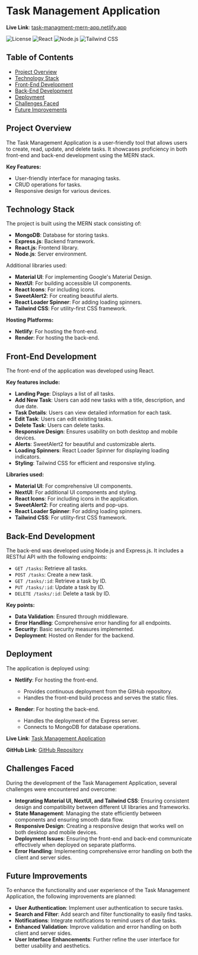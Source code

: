 # Task Management Application
**Live Link**: [task-managment-mern-app.netlify.app](https://task-managment-mern-app.netlify.app/)

![License](https://img.shields.io/badge/license-MIT-blue.svg)
![React](https://img.shields.io/badge/react-17.0.2-blue)
![Node.js](https://img.shields.io/badge/node.js-14.17.0-green)
![Tailwind CSS](https://img.shields.io/badge/tailwind_css-2.2.19-blue)

## Table of Contents

- [Project Overview](#project-overview)
- [Technology Stack](#technology-stack)
- [Front-End Development](#front-end-development)
- [Back-End Development](#back-end-development)
- [Deployment](#deployment)
- [Challenges Faced](#challenges-faced)
- [Future Improvements](#future-improvements)


## Project Overview

The Task Management Application is a user-friendly tool that allows users to create, read, update, and delete tasks. It showcases proficiency in both front-end and back-end development using the MERN stack.

**Key Features:**
- User-friendly interface for managing tasks.
- CRUD operations for tasks.
- Responsive design for various devices.

## Technology Stack

The project is built using the MERN stack consisting of:
- **MongoDB**: Database for storing tasks.
- **Express.js**: Backend framework.
- **React.js**: Frontend library.
- **Node.js**: Server environment.

Additional libraries used:
- **Material UI**: For implementing Google's Material Design.
- **NextUI**: For building accessible UI components.
- **React Icons**: For including icons.
- **SweetAlert2**: For creating beautiful alerts.
- **React Loader Spinner**: For adding loading spinners.
- **Tailwind CSS**: For utility-first CSS framework.

**Hosting Platforms:**
- **Netlify**: For hosting the front-end.
- **Render**: For hosting the back-end.

## Front-End Development

The front-end of the application was developed using React.

**Key features include:**
- **Landing Page**: Displays a list of all tasks.
- **Add New Task**: Users can add new tasks with a title, description, and due date.
- **Task Details**: Users can view detailed information for each task.
- **Edit Task**: Users can edit existing tasks.
- **Delete Task**: Users can delete tasks.
- **Responsive Design**: Ensures usability on both desktop and mobile devices.
- **Alerts**: SweetAlert2 for beautiful and customizable alerts.
- **Loading Spinners**: React Loader Spinner for displaying loading indicators.
- **Styling**: Tailwind CSS for efficient and responsive styling.

**Libraries used:**
- **Material UI**: For comprehensive UI components.
- **NextUI**: For additional UI components and styling.
- **React Icons**: For including icons in the application.
- **SweetAlert2**: For creating alerts and pop-ups.
- **React Loader Spinner**: For adding loading spinners.
- **Tailwind CSS**: For utility-first CSS framework.

## Back-End Development

The back-end was developed using Node.js and Express.js. It includes a RESTful API with the following endpoints:

- `GET /tasks`: Retrieve all tasks.
- `POST /tasks`: Create a new task.
- `GET /tasks/:id`: Retrieve a task by ID.
- `PUT /tasks/:id`: Update a task by ID.
- `DELETE /tasks/:id`: Delete a task by ID.

**Key points:**
- **Data Validation**: Ensured through middleware.
- **Error Handling**: Comprehensive error handling for all endpoints.
- **Security**: Basic security measures implemented.
- **Deployment**: Hosted on Render for the backend.

## Deployment

The application is deployed using:

- **Netlify**: For hosting the front-end.
  - Provides continuous deployment from the GitHub repository.
  - Handles the front-end build process and serves the static files.

- **Render**: For hosting the back-end.
  - Handles the deployment of the Express server.
  - Connects to MongoDB for database operations.

**Live Link**: [Task Management Application](https://task-managment-mern-app.netlify.app/)

**GitHub Link**: [GitHub Repository](https://github.com/vipulkumar6/task-management-application)


## Challenges Faced

During the development of the Task Management Application, several challenges were encountered and overcome:
- **Integrating Material UI, NextUI, and Tailwind CSS**: Ensuring consistent design and compatibility between different UI libraries and frameworks.
- **State Management**: Managing the state efficiently between components and ensuring smooth data flow.
- **Responsive Design**: Creating a responsive design that works well on both desktop and mobile devices.
- **Deployment Issues**: Ensuring the front-end and back-end communicate effectively when deployed on separate platforms.
- **Error Handling**: Implementing comprehensive error handling on both the client and server sides.

## Future Improvements

To enhance the functionality and user experience of the Task Management Application, the following improvements are planned:
- **User Authentication**: Implement user authentication to secure tasks.
- **Search and Filter**: Add search and filter functionality to easily find tasks.
- **Notifications**: Integrate notifications to remind users of due tasks.
- **Enhanced Validation**: Improve validation and error handling on both client and server sides.
- **User Interface Enhancements**: Further refine the user interface for better usability and aesthetics.

